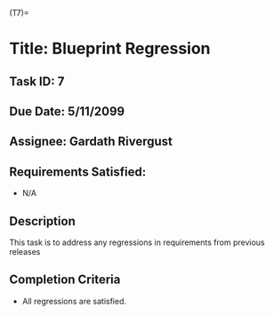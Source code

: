 <!-- prettier-ignore-start -->
(T7)=
# Title: Blueprint Regression
<!-- prettier-ignore-end -->

## Task ID: 7

## Due Date: 5/11/2099

## Assignee: Gardath Rivergust

## Requirements Satisfied:

-   N/A

## Description

This task is to address any regressions in requirements from previous releases

## Completion Criteria

-   All regressions are satisfied.
